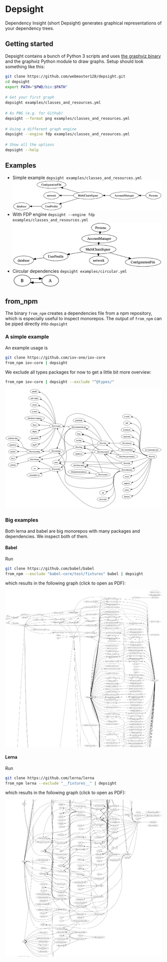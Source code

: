 # Depsight

Dependency Insight (short Depsight) generates graphical representations of your dependency trees.

## Getting started

Depsight contains a bunch of Python 3 scripts and uses [the graphviz binary](https://www.graphviz.org/download/)
and the graphviz Python module to draw graphs.
Setup should look something like this:

```sh
git clone https://github.com/webmaster128/depsight.git
cd depsight
export PATH="$PWD/bin:$PATH"

# Get your first graph
depsight examples/classes_and_resources.yml

# As PNG (e.g. for Github)
depsight --format png examples/classes_and_resources.yml

# Using a different graph engine
depsight --engine fdp examples/classes_and_resources.yml

# Show all the options
depsight --help
```

## Examples

* Simple example `depsight examples/classes_and_resources.yml`
  ![](examples/images/classes_and_resources.png)
* With FDP engine `depsight --engine fdp examples/classes_and_resources.yml`
  ![](examples/images/classes_and_resources-fdp.png)
* Circular dependencies `depsight examples/circular.yml`
  ![](examples/images/circular.png)

## from_npm

The binary `from_npm` creates a dependencies file from a npm repository, which
is especially useful to inspect monorepos. The output of `from_npm` can be piped
directly into `depsight`

### A simple example

An example usage is

```sh
git clone https://github.com/iov-one/iov-core
from_npm iov-core | depsight
```

We exclude all types packages for now to get a little bit more overview:

```sh
from_npm iov-core | depsight --exclude "^@types/"
```

[![](examples/images/iov-core.png)](examples/images/iov-core.pdf)

### Big examples

Both lerna and babel are big monorepos with many packages and dependencies.
We inspect both of them.

#### Babel

Run

```sh
git clone https://github.com/babel/babel
from_npm --exclude "babel-core/test/fixtures" babel | depsight
```

which results in the following graph (click to open as PDF):

[![](examples/images/babel_monorepo_preview.jpg)](examples/images/babel_monorepo.pdf)

#### Lerna

Run

```sh
git clone https://github.com/lerna/lerna
from_npm lerna --exclude "__fixtures__" | depsight
```

which results in the following graph (click to open as PDF):

[![](examples/images/lerna_monorepo_preview.jpg)](examples/images/lerna_monorepo.pdf)
